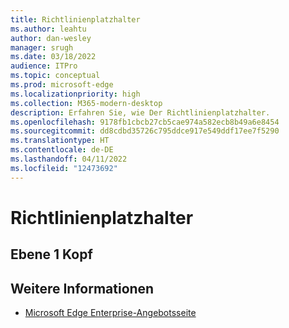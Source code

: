 ```yaml
---
title: Richtlinienplatzhalter
ms.author: leahtu
author: dan-wesley
manager: srugh
ms.date: 03/18/2022
audience: ITPro
ms.topic: conceptual
ms.prod: microsoft-edge
ms.localizationpriority: high
ms.collection: M365-modern-desktop
description: Erfahren Sie, wie Der Richtlinienplatzhalter.
ms.openlocfilehash: 9178fb1cbcb27cb5cae974a582ecb8b49a6e8454
ms.sourcegitcommit: dd8cdbd35726c795ddce917e549ddf17ee7f5290
ms.translationtype: HT
ms.contentlocale: de-DE
ms.lasthandoff: 04/11/2022
ms.locfileid: "12473692"
---
```

# <a name="policy-placeholder"></a>Richtlinienplatzhalter


## <a name="level-1-head"></a>Ebene 1 Kopf


## <a name="see-also"></a>Weitere Informationen

- [Microsoft Edge Enterprise-Angebotsseite](https://aka.ms/EdgeEnterprise)
